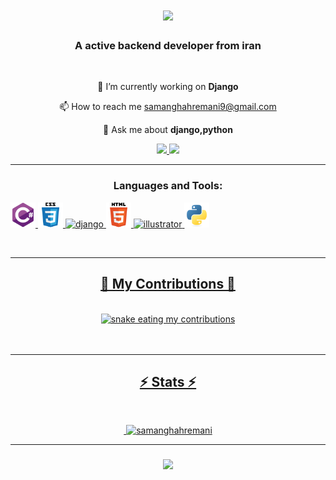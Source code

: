 <h1 align="center">    
<img src="https://readme-typing-svg.herokuapp.com/?font=Righteous&size=35&center=true&vCenter=true&width=500&height=70&duration=4000&lines=Hi+👋;+I'm+Saman+Ghahremany;+welcome+to+my+github+:);" />
</h1>

<h3 align="center">A active backend developer from iran</h3>

<br/>
<div align="center">
 
 🔭 I’m currently working on **Django**
 
 📫 How to reach me samanghahremani9@gmail.com

 💬 Ask me about **django,python**

 
 </div>
 
<div align="center"> 
  <a href="https://www.linkedin.com/in/saman-ghahremani-688b732b4/">
    <img src="https://img.shields.io/badge/LinkedIn-0077B5?style=for-the-badge&logo=linkedin&logoColor=white"" />
  </a>
 <a href="https://discord.com/invite/imreza#3197">
    <img src="https://img.shields.io/badge/discord-0077B5?style=for-the-badge&logo=discord&logoColor=white"" />
  </a>
</div>

 <hr/>
<h3 align="center">Languages and Tools:</h3>
<p align="left"> <a href="https://www.w3schools.com/cs/" target="_blank" rel="noreferrer"> <img src="https://raw.githubusercontent.com/devicons/devicon/master/icons/csharp/csharp-original.svg" alt="csharp" width="40" height="40"/> </a> <a href="https://www.w3schools.com/css/" target="_blank" rel="noreferrer"> <img src="https://raw.githubusercontent.com/devicons/devicon/master/icons/css3/css3-original-wordmark.svg" alt="css3" width="40" height="40"/> </a> <a href="https://www.djangoproject.com/" target="_blank" rel="noreferrer"> <img src="https://cdn.worldvectorlogo.com/logos/django.svg" alt="django" width="40" height="40"/> </a> <a href="https://www.w3.org/html/" target="_blank" rel="noreferrer"> <img src="https://raw.githubusercontent.com/devicons/devicon/master/icons/html5/html5-original-wordmark.svg" alt="html5" width="40" height="40"/> </a> <a href="https://www.adobe.com/in/products/illustrator.html" target="_blank" rel="noreferrer"> <img src="https://www.vectorlogo.zone/logos/adobe_illustrator/adobe_illustrator-icon.svg" alt="illustrator" width="40" height="40"/> </a> <a href="https://www.python.org" target="_blank" rel="noreferrer"> <img src="https://raw.githubusercontent.com/devicons/devicon/master/icons/python/python-original.svg" alt="python" width="40" height="40"/> </a> </p>
<a href="https://www.adobe.com/in/products/illustrator.html" target="_blank" rel="noreferrer">
</div>

<br/>
<hr/>

<div align="center">
  <h2>🐍 My Contributions 🐍</h2>
  <br>
  <img alt="snake eating my contributions"
src="https://raw.githubusercontent.com/samanghahremani/samanghahremani/output/github-contribution-grid-snake.svg" />
  <br/><br/><br/>
</div>

<hr/>

<h2 align="center">⚡ Stats ⚡</h2>
<br>

<p align="center">&nbsp;<img  src="https://github-readme-stats.vercel.app/api?username=samanghahremani&show_icons=true&locale=en" alt="samanghahremani" /></p>


<hr/>

<h3 align="center">
    <img src="https://readme-typing-svg.herokuapp.com/?font=Righteous&size=25&center=true&vCenter=true&width=500&height=70&duration=4000&lines=Thanks+for+visiting!+✌️;+Send+me+a+message+on+LinkedIn!;+I'm+always+ready+to+work+with+you!">
</h3>

<br/>
